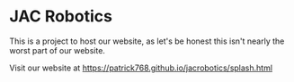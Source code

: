 # JAC Robotics
This is a project to host our website, as let's be honest this isn't nearly the worst part of our website. 

Visit our website at https://patrick768.github.io/jacrobotics/splash.html
